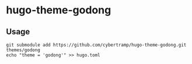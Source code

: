 # hugo-theme-godong

## Usage

```
git submodule add https://github.com/cybertramp/hugo-theme-godong.git themes/godong
echo "theme = 'godong'" >> hugo.toml
```
